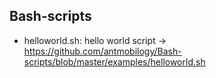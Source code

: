 ## Bash-scripts

- helloworld.sh: hello world script -> https://github.com/antmobilogy/Bash-scripts/blob/master/examples/helloworld.sh
